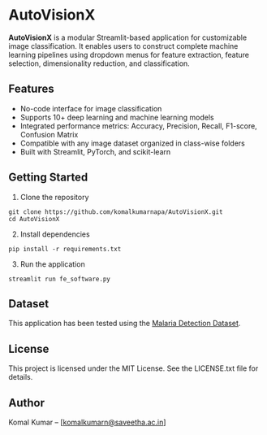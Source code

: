 # AutoVisionX

**AutoVisionX** is a modular Streamlit-based application for customizable image classification. It enables users to construct complete machine learning pipelines using dropdown menus for feature extraction, feature selection, dimensionality reduction, and classification.

## Features

- No-code interface for image classification
- Supports 10+ deep learning and machine learning models
- Integrated performance metrics: Accuracy, Precision, Recall, F1-score, Confusion Matrix
- Compatible with any image dataset organized in class-wise folders
- Built with Streamlit, PyTorch, and scikit-learn

## Getting Started

1. Clone the repository  
```
git clone https://github.com/komalkumarnapa/AutoVisionX.git
cd AutoVisionX
```

2. Install dependencies  
```
pip install -r requirements.txt
```

3. Run the application  
```
streamlit run fe_software.py
```

## Dataset

This application has been tested using the [Malaria Detection Dataset](https://www.kaggle.com/datasets/nipunarora8/malaria-detection-dataset).

## License

This project is licensed under the MIT License. See the LICENSE.txt file for details.

## Author

Komal Kumar – [komalkumarn@saveetha.ac.in]